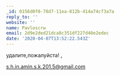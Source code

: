 ```yaml
---
_id: 0156d0f0-78d7-11ea-812b-414a74cf3a7a
reply_to: ''
website: ''
name: Pavloscrw
email: 2d9e2ded21dca8c351df227d40e2edec
date: '2020-04-07T13:52:22.543Z'
---
```

удалите,пожалуйста!    <a href=https://voda-da.by/>.</a> 
 
 
 
 
 
 
 
s.h.in.amin.s.k.201.5@gmail.com
